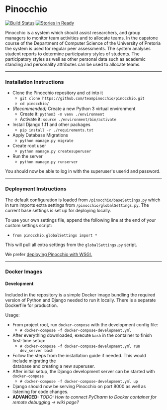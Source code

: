 # Pinocchio
[![Build Status](https://travis-ci.org/teampinocchio/pinocchio.svg?branch=master)](https://travis-ci.org/teampinocchio/pinocchio)
[![Stories in Ready](https://badge.waffle.io/teampinocchio/pinocchio.png?label=ready&title=Ready)](https://waffle.io/teampinocchio/pinocchio)

Pinocchio is a system which should assist researchers, and group managers to monitor team activities and to allocate teams. In the capstone course of the Department of Computer Science of the University of Pretoria the system is used for regular peer assessments. The system analyses student  reports to determine participatory styles of students. The participatory styles as well as other personal data such as academic standing and personality attributes can be used to allocate teams.  

-------------

### Installation Instructions
- Clone the Pinocchio repository and `cd` into it
    - `git clone https://github.com/teampinocchio/pinocchio.git`
    - `cd pinocchio/`
- _(Recommended)_ Create a new Python 3 virtual environment
    - Create it: `python3 -m venv ./environment`
    - Activate it: `source ./environment/bin/activate`
- Install Django **1.11** and other packages
    - `pip install -r ./requirements.txt`
- Apply Database Migrations
    - `python manage.py migrate`
- Create root user
    - `python manage.py createsuperuser` 
- Run the server
    - `python manage.py runserver`
    
You should now be able to log in with the superuser's userid and password.

-------------

### Deployment Instructions
The default configuration is loaded from `/pinocchio/baseSettings.py` which in turn imports extra
settings from `/pinocchio/globalSettings.py`. The current base settings is set up for deploying locally.

To use your own settings file, append the following line at the end of your custom settings script:
- `from pinocchio.globalSettings import *`

This will pull all extra settings from the `globalSettings.py` script.

We prefer [deploying Pinocchio with WSGI.](https://docs.djangoproject.com/en/1.11/howto/deployment/wsgi/)

-------------

### Docker Images

#### Development
Included in the repository is a simple Docker image bundling the required version of Python and
Django needed to run it locally. There is a separate Dockerfile for production.

Usage:
- From project root, run `docker-compose` with the development config file:
    - `# docker-compose -f docker-compose-development.yml`
- After everything downloaded, execute `bash` in the container to finish first-time setup:
    - `# docker-compose -f docker-compose-development.yml run dev_server bash` 
- Follow the steps from the installation guide if needed. This would include migrating the  
  database and creating a new superuser.
- After initial setup, the Django development server can be started with `docker-compose`
    - `# docker-compose -f docker-compose-development.yml up`
- Django should now be serving Pinocchio on port 8000 as well as listening for code changes.
- **ADVANCED:** *TODO: How to connect PyCharm to Docker container for remote debugging -> wiki page?*